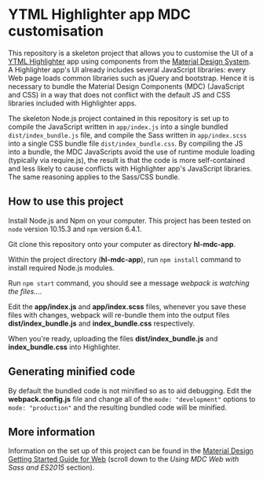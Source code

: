 # YTML Highlighter app MDC customisation

This repository is a skeleton project that allows you to customise the UI of a [YTML Highlighter](https://ytml.com.au/Products/Highlighter) app using components from the [Material Design System](https://material.io/).
A Highlighter app's UI already includes several JavaScript libraries: every Web page loads common libraries such as jQuery and bootstrap.
Hence it is necessary to bundle the Material Design Components (MDC) (JavaScript and CSS) in a way that does not conflict with the default JS and CSS libraries included with Highlighter apps.

The skeleton Node.js project contained in this repository is set up to compile the JavaScript written in `app/index.js` into a single bundled `dist/index_bundle.js` file, and compile the Sass written in `app/index.scss` into a single CSS bundle file `dist/index_bundle.css`.
By compiling the JS into a bundle, the MDC JavaScripts avoid the use of runtime module loading (typically via require.js), the result is that the code is more self-contained and less likely to cause conflicts with Highlighter app's JavaScript libraries.
The same reasoning applies to the Sass/CSS bundle.

## How to use this project

Install Node.js and Npm on your computer.
This project has been tested on `node` version 10.15.3 and `npm` version 6.4.1.

Git clone this repository onto your computer as directory **hl-mdc-app**.

Within the project directory (**hl-mdc-app**), run `npm install` command to install required Node.js modules.

Run `npm start` command, you should see a message *webpack is watching the files...*.

Edit the **app/index.js** and **app/index.scss** files, whenever you save these files with changes, webpack will re-bundle them into the output files **dist/index_bundle.js** and **index_bundle.css** respectively.

When you're ready, uploading the files **dist/index_bundle.js** and **index_bundle.css** into Highlighter.

## Generating minified code

By default the bundled code is not minified so as to aid debugging.
Edit the **webpack.config.js** file and change all of the `mode: "development"` options to `mode: "production"` and the resulting bundled code will be minified.

## More information

Information on the set up of this project can be found in the [Material Design Getting Started Guide for Web](https://material.io/develop/web/docs/getting-started/) (scroll down to the *Using MDC Web with Sass and ES2015* section).


